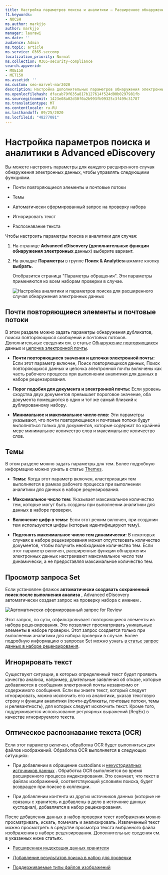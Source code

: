 ```yaml
---
title: Настройка параметров поиска и аналитики — Расширенное обнаружение электронных данных
f1.keywords:
- NOCSH
ms.author: markjjo
author: markjjo
manager: laurawi
ms.date: ''
audience: Admin
ms.topic: article
ms.service: O365-seccomp
localization_priority: Normal
ms.collection: M365-security-compliance
search.appverid:
- MOE150
- MET150
ms.assetid: ''
ms.custom: seo-marvel-mar2020
description: Настройка дополнительных параметров обнаружения электронных данных, которые применяются ко всем наборам проверки в случае. Это включает в себя параметры для аналитики и оптического распознавания символов.
ms.openlocfilehash: dfacab79f635a817b127614f524d00b0297981fb
ms.sourcegitcommit: 1423e08a02d30f0a2b993fb99325c3f499c31787
ms.translationtype: MT
ms.contentlocale: ru-RU
ms.lasthandoff: 09/25/2020
ms.locfileid: "48277081"
---
```

# <a name="configure-search-and-analytics-settings-in-advanced-ediscovery"></a>Настройка параметров поиска и аналитики в Advanced eDiscovery

Вы можете настроить параметры для каждого расширенного случая обнаружения электронных данных, чтобы управлять следующими функциями.

- Почти повторяющиеся элементы и почтовые потоки

- Темы

- Автоматически сформированный запрос на проверку набора

- Игнорировать текст

- Распознавание текста

Чтобы настроить параметры поиска и аналитики для случая:

1. На странице **Advanced eDiscovery (дополнительные функции обнаружения электронных** данных) выберите вариант.

2. На вкладке **Параметры** в группе **Поиск & Analytics**нажмите кнопку **выбрать**.

   Отобразится страница "Параметры обращения". Эти параметры применяются ко всем наборам проверки в случае.

   ![Настройка аналитики и параметров поиска для расширенного случая обнаружения электронных данных](../media/AeDCaseSettings.png)

## <a name="near-duplicates-and-email-threading"></a>Почти повторяющиеся элементы и почтовые потоки

В этом разделе можно задать параметры обнаружения дубликатов, поиска повторяющихся сообщений и почтовых потоков. Дополнительные сведения см. в статье [Обнаружение повторяющихся](near-duplicates.md) данных и [цепочка электронной почты](email-threading.md).

- **Почти повторяющиеся значения и цепочки электронной почты:** Если этот параметр включен, Поиск повторяющихся данных, Поиск повторяющихся данных и цепочка электронной почты включены как часть рабочего процесса при выполнении аналитики для данных в наборе рецензирования.

- **Порог подобия для документа и электронной почты:** Если уровень сходства двух документов превышает пороговое значение, оба документа помещаются в один и тот же самый близкий к дублированному набору.

- **Минимальное и максимальное число слов:** Эти параметры указывают, что почти повторяющиеся и почтовые потоки будут выполняться только для документов, которые содержат по крайней мере минимальное количество слов и максимальное количество слов.

## <a name="themes"></a>Темы

В этом разделе можно задать параметры для тем. Более подробную информацию можно узнать в статье [Themes](themes-in-advanced-ediscovery.md).

- **Темы:** Когда этот параметр включен, кластеризация тем выполняется в рамках рабочего процесса при выполнении аналитики для данных в наборе рецензирования.

- **Максимальное число тем:** Указывает максимальное количество тем, которые могут быть созданы при выполнении аналитики для данных в наборе проверки.

- **Включение цифр в темы:** Если этот режим включен, при создании тем используются цифры (которые идентифицируют тему). 

- **Подгонять максимальное число тем динамически:** В некоторых случаях в наборе рецензирования может отсутствовать количество документов, чтобы получить необходимое количество тем. Если этот параметр включен, расширенные функции обнаружения электронных данных настраивают максимальное число тем динамически, а не предоставляя максимальное количество тем.

## <a name="review-set-query"></a>Просмотр запроса Set

Если установлен флажок **автоматически создавать сохраненный поиск после выполнения анализа** , Advanced eDiscovery автоматически создает запрос на проверку набора с именем **.** 

![Автоматически сформированный запрос for Review](../media/AeDForReviewQuery.png)

Этот запрос, по сути, отфильтровывает повторяющиеся элементы из набора рецензирования. Это позволяет просматривать уникальные элементы в наборе проверки. Этот запрос создается только при выполнении аналитики для набора проверки в случае. Более подробную информацию о запросах Set можно узнать [в статье запрос данных в наборе рецензирования](review-set-search.md).

## <a name="ignore-text"></a>Игнорировать текст

Существуют ситуации, в которых определенный текст будет проявить качество анализа, например, длительные заявления об отказе, которые добавляются в сообщения электронной почты независимо от содержимого сообщения. Если вы знаете текст, который следует игнорировать, можно исключить его из аналитики, указав текстовую строку и функции аналитики (почти-дубликаты, почтовые потоки, темы и релевантность), для которых следует исключить текст. Кроме того, поддерживается использование регулярных выражений (RegEx) в качестве игнорируемого текста. 

## <a name="optical-character-recognition-ocr"></a>Оптическое распознавание текста (OCR)

Если этот параметр включен, обработка OCR будет выполняться для файлов изображений. Обработка OCR выполняется в следующих ситуациях:

- При добавлении в обращение custodians и [некустодиалных источников данных](non-custodial-data-sources.md) . Обработка OCR выполняется во время расширенного процесса индексирования. Это означает, что текст в файлах изображений, соответствующий условиям поиска, будет возвращен при поиске в коллекции.

- При добавлении контента из других источников данных (которые не связаны с хранитель и добавлены в дело в источнике данных кустодиал), добавляется в набор рецензирования.

После добавления данных в набор проверки текст изображения можно просматривать, искать, помечать и анализировать. Извлеченный текст можно просмотреть в средстве просмотра текста выбранного файла изображения в наборе рецензирования. Дополнительные сведения см. в указанных ниже статьях.

- [Расширенная индексация данных хранителя](indexing-custodian-data.md)

- [Добавление результатов поиска в набор для проверки](add-data-to-review-set.md#optical-character-recognition)

- [Поддерживаемые типы файлов изображений](supported-filetypes-ediscovery20.md#image)
